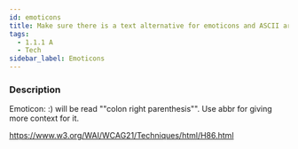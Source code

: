 ```yaml
---
id: emoticons
title: Make sure there is a text alternative for emoticons and ASCII art
tags:
  - 1.1.1 A
  - Tech
sidebar_label: Emoticons
---
```


### Description

Emoticon: :) will be read ""colon right parenthesis"". Use abbr for giving more context for it.

https://www.w3.org/WAI/WCAG21/Techniques/html/H86.html
